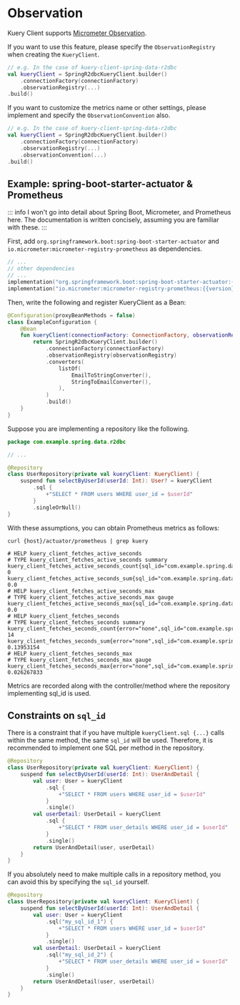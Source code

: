 # Observation

Kuery Client supports [Micrometer Observation](https://micrometer.io/).

If you want to use this feature, please specify the `ObservationRegistry` when creating the `KueryClient`.

```kotlin {4}
// e.g. In the case of kuery-client-spring-data-r2dbc
val kueryClient = SpringR2dbcKueryClient.builder()
    .connectionFactory(connectionFactory)
    .observationRegistry(...)
.build()
```

If you want to customize the metrics name or other settings, please implement and specify the `ObservationConvention`
also.

```kotlin {4-5}
// e.g. In the case of kuery-client-spring-data-r2dbc
val kueryClient = SpringR2dbcKueryClient.builder()
    .connectionFactory(connectionFactory)
    .observationRegistry(...)
    .observationConvention(...)
.build()
```

## Example: spring-boot-starter-actuator & Prometheus

::: info
I won't go into detail about Spring Boot, Micrometer, and Prometheus here.
The documentation is written concisely, assuming you are familiar with these.
:::

First, add `org.springframework.boot:spring-boot-starter-actuator` and `io.micrometer:micrometer-registry-prometheus` as
dependencies.

```kotlin
// ...
// other dependencies
// ...
implementation("org.springframework.boot:spring-boot-starter-actuator:{{version}}")
implementation("io.micrometer:micrometer-registry-prometheus:{{version}}")
```

Then, write the following and register KueryClient as a Bean:

```kotlin
@Configuration(proxyBeanMethods = false)
class ExampleConfiguration {
    @Bean
    fun kueryClient(connectionFactory: ConnectionFactory, observationRegistry: ObservationRegistry): KueryClient {
        return SpringR2dbcKueryClient.builder()
            .connectionFactory(connectionFactory)
            .observationRegistry(observationRegistry)
            .converters(
                listOf(
                    EmailToStringConverter(),
                    StringToEmailConverter(),
                ),
            )
            .build()
    }
}
```

Suppose you are implementing a repository like the following.

```kotlin
package com.example.spring.data.r2dbc

// ...

@Repository
class UserRepository(private val kueryClient: KueryClient) {
    suspend fun selectByUserId(userId: Int): User? = kueryClient
        .sql {
            +"SELECT * FROM users WHERE user_id = $userId"
        }
        .singleOrNull()
}
```

With these assumptions, you can obtain Prometheus metrics as follows:

```shell
curl {host}/actuator/prometheus | grep kuery

# HELP kuery_client_fetches_active_seconds
# TYPE kuery_client_fetches_active_seconds summary
kuery_client_fetches_active_seconds_count{sql_id="com.example.spring.data.r2dbc.UserRepository.selectByUserId"} 0
kuery_client_fetches_active_seconds_sum{sql_id="com.example.spring.data.r2dbc.UserRepository.selectByUserId"} 0.0
# HELP kuery_client_fetches_active_seconds_max
# TYPE kuery_client_fetches_active_seconds_max gauge
kuery_client_fetches_active_seconds_max{sql_id="com.example.spring.data.r2dbc.UserRepository.selectByUserId"} 0.0
# HELP kuery_client_fetches_seconds
# TYPE kuery_client_fetches_seconds summary
kuery_client_fetches_seconds_count{error="none",sql_id="com.example.spring.data.r2dbc.UserRepository.selectByUserId"} 14
kuery_client_fetches_seconds_sum{error="none",sql_id="com.example.spring.data.r2dbc.UserRepository.selectByUserId"} 0.13953154
# HELP kuery_client_fetches_seconds_max
# TYPE kuery_client_fetches_seconds_max gauge
kuery_client_fetches_seconds_max{error="none",sql_id="com.example.spring.data.r2dbc.UserRepository.selectByUserId"} 0.026267833
```

Metrics are recorded along with the controller/method where the repository implementing sql_id is used.

## Constraints on `sql_id`

There is a constraint that if you have multiple `kueryClient.sql {...}` calls within the same method, the same `sql_id`
will be used. Therefore, it is recommended to implement one SQL per method in the repository.

```kotlin
@Repository
class UserRepository(private val kueryClient: KueryClient) {
    suspend fun selectByUserId(userId: Int): UserAndDetail {
        val user: User = kueryClient
            .sql {
                +"SELECT * FROM users WHERE user_id = $userId"
            }
            .single()
        val userDetail: UserDetail = kueryClient
            .sql {
                +"SELECT * FROM user_details WHERE user_id = $userId"
            }
            .single()
        return UserAndDetail(user, userDetail)
    }
}
```

If you absolutely need to make multiple calls in a repository method, you can avoid this by specifying the `sql_id`
yourself.

```kotlin
@Repository
class UserRepository(private val kueryClient: KueryClient) {
    suspend fun selectByUserId(userId: Int): UserAndDetail {
        val user: User = kueryClient
            .sql("my_sql_id_1") {
                +"SELECT * FROM users WHERE user_id = $userId"
            }
            .single()
        val userDetail: UserDetail = kueryClient
            .sql("my_sql_id_2") {
                +"SELECT * FROM user_details WHERE user_id = $userId"
            }
            .single()
        return UserAndDetail(user, userDetail)
    }
}
```
